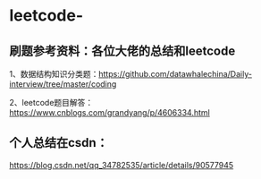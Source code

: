 # leetcode-
## 刷题参考资料：各位大佬的总结和leetcode
1、数据结构知识分类题：https://github.com/datawhalechina/Daily-interview/tree/master/coding

2、leetcode题目解答：https://www.cnblogs.com/grandyang/p/4606334.html

## 个人总结在csdn：
https://blog.csdn.net/qq_34782535/article/details/90577945

